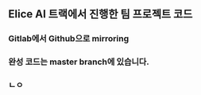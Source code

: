 ## Elice AI 트랙에서 진행한 팀 프로젝트 코드
### Gitlab에서 Github으로 mirroring
### 완성 코드는 master branch에 있습니다.
### ㄴㅇ
